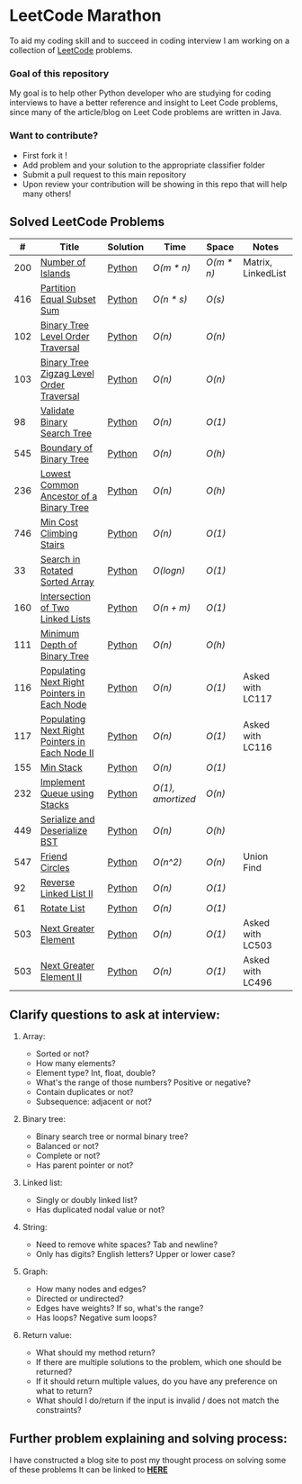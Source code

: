 # LeetCode Marathon
To aid my coding skill and to succeed in coding interview I am working on a collection of [LeetCode](https://leetcode.com/problemset/all/) problems.

### Goal of this repository
My goal is to help other Python developer who are studying for coding interviews to have a better reference and insight to Leet Code problems, since many of the article/blog on Leet Code problems are written in Java.

### Want to contribute?
* First fork it !
* Add problem and your solution to the appropriate classifier folder
* Submit a pull request to this main repository
* Upon review your contribution will be showing in this repo that will help many others!


## Solved LeetCode Problems

|  #  | Title           |  Solution       | Time  | Space| Notes|
|-----|---------------- | --------------- |-------|------|------|
|200 | [Number of Islands](https://leetcode.com/problems/number-of-islands/) | [Python](./linked_list/island_count_lc200.py) |_O(m * n)_ | _O(m * n)_|Matrix, LinkedList|
|416 | [Partition Equal Subset Sum](https://leetcode.com/problems/partition-equal-subset-sum/) |[Python](./linked_list/partition_equal_sum_lc416.py)|_O(n * s)_ | _O(s)_ ||
|102 | [Binary Tree Level Order Traversal](https://leetcode.com/problems/binary-tree-level-order-traversal/)| [Python](./tree/bt_level_order_traversal_lc102.py)|_O(n)_| _O(n)_||
|103 | [Binary Tree Zigzag Level Order Traversal](https://leetcode.com/problems/binary-tree-zigzag-level-order-traversal/)|[Python](./tree/bt_zigzag_traversal_lc103.py)|_O(n)_| _O(n)_||
|98 | [Validate Binary Search Tree](https://leetcode.com/problems/validate-binary-search-tree/)|[Python](./tree/verify_tree_is_bst_lc98.py)|_O(n)_| _O(1)_||
|545 | [Boundary of Binary Tree](https://leetcode.com/problems/boundary-of-binary-tree/) | [Python](./tree/bt_boundry_traversal.py)|_O(n)_| _O(h)_||
|236 | [Lowest Common Ancestor of a Binary Tree](https://leetcode.com/problems/lowest-common-ancestor-of-a-binary-tree/) | [Python](./tree/bt_lowest_common_ancestory_lc236.py)|_O(n)_| _O(h)_||
|746 | [Min Cost Climbing Stairs](https://leetcode.com/problems/min-cost-climbing-stairs/) | [Python](./dynamic_programming/min_cost_climbing.py)|_O(n)_| _O(1)_||
|33 | [Search in Rotated Sorted Array](https://leetcode.com/problems/search-in-rotated-sorted-array/) | [Python](./linked_list/search_rotated_array_lc33.py)|_O(logn)_| _O(1)_||
|160| [Intersection of Two Linked Lists](https://leetcode.com/problems/intersection-of-two-linked-lists/)| [Python](./linked_list/intersection_two_ll_lc160.py)|_O(n + m)_| _O(1)_||
|111| [Minimum Depth of Binary Tree](https://leetcode.com/problems/minimum-depth-of-binary-tree/)| [Python](./tree/bt_min_depth_lc111.py) |_O(n)_| _O(h)_||
|116| [Populating Next Right Pointers in Each Node](https://leetcode.com/problems/populating-next-right-pointers-in-each-node/)|[Python](./tree/sibiling_pointer_lc116.py)|_O(n)_| _O(1)_| Asked with LC117|
|117| [Populating Next Right Pointers in Each Node II](https://leetcode.com/problems/populating-next-right-pointers-in-each-node-ii/)|[Python](./tree/sibiling_pointer_ii_lc117.py)| _O(n)_ | _O(1)_  |Asked with LC116|
|155| [Min Stack](https://leetcode.com/problems/min-stack/) | [Python](./stack_and_q/min_stack_lc155.py)  | _O(n)_ | _O(1)_ | |
|232| [Implement Queue using Stacks](https://leetcode.com/problems/implement-queue-using-stacks/) |[Python](./stack_and_q/q_with_stacks_lc232.py) | _O(1), amortized_| _O(n)_| |
|449|[Serialize and Deserialize BST](https://leetcode.com/problems/serialize-and-deserialize-bst/)| [Python](./tree/serialize_and-deserialize_bst_lc449.py)| _O(n)_ | _O(h)_ | |
|547| [Friend Circles](https://leetcode.com/problems/friend-circles/) | [Python](./tree/friend_circles_lc547.py) | _O(n^2)_  | _O(n)_ | Union Find |
|92| [Reverse Linked List II](https://leetcode.com/problems/reverse-linked-list-ii/)| [Python](./linked_list/reverse_linked_list_ii_lc92.py) | _O(n)_| _O(1)_||
|61| [Rotate List](https://leetcode.com/problems/rotate-list/)| [Python](./linked_list/rotated_list_lc61.py)   | _O(n)_ | _O(1)_ | |
|503| [Next Greater Element](https://leetcode.com/problems/next-greater-element-i/description/)| [Python](./linked_list/next_greater_element_lc496.py)| _O(n)_| _O(1)_|Asked with LC503|
|503| [Next Greater Element II](https://leetcode.com/problems/next-greater-element-ii/description/)| [Python](./linked_list/next_greater_element_ii_lc503.py)| _O(n)_| _O(1)_|Asked with LC496|



## Clarify questions to ask at interview:

1. Array:
    * Sorted or not?
    * How many elements?
    * Element type? Int, float, double?
    * What's the range of those numbers? Positive or negative?
    * Contain duplicates or not?
    * Subsequence: adjacent or not?

2. Binary tree:
    * Binary search tree or normal binary tree?
    * Balanced or not?
    * Complete or not?
    * Has parent pointer or not?

3. Linked list:
    * Singly or doubly linked list?
    * Has duplicated nodal value or not?

4. String:
    * Need to remove white spaces? Tab and newline?
    * Only has digits? English letters? Upper or lower case?

5. Graph:
    * How many nodes and edges?
    * Directed or undirected?
    * Edges have weights? If so, what's the range?
    * Has loops? Negative sum loops?

6. Return value:
    * What should my method return?
    * If there are multiple solutions to the problem, which one should be returned?
    * If it should return multiple values, do you have any preference on what to return?
    * What should I do/return if the input is invalid / does not match the constraints?

## Further problem explaining and solving process:
I have constructed a blog site to post my thought process on solving some of these problems
It can be linked to **[HERE](http://hanblog.tech)**